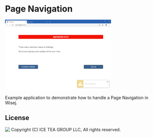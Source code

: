 Page Navigation
====

<img src="../Support/Images/PageNavigation.png" width="350" height="233">

Example application to demonstrate how to handle a Page Navigation in Wisej.

License
-------
<img src="http://iceteagroup.com/wp-content/uploads/2017/01/Square-64x64-trasp.png" height="20" align="top"> Copyright (C) ICE TEA GROUP LLC, All rights reserved.
